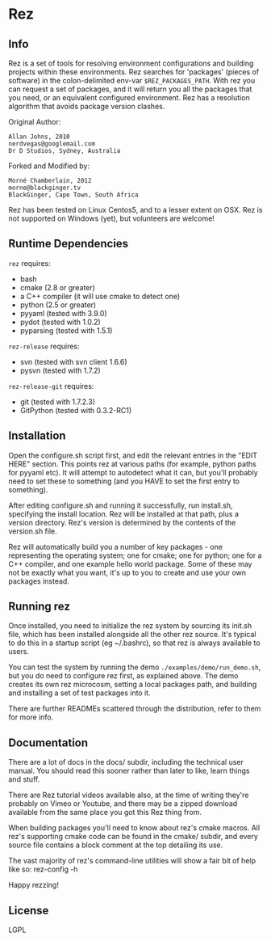 # Rez

## Info

Rez is a set of tools for resolving environment configurations and building
projects within these environments. Rez searches for 'packages' (pieces of
software) in the colon-delimited env-var `$REZ_PACKAGES_PATH`. With rez you can
request a set of packages, and it will return you all the packages that you
need, or an equivalent configured environment. Rez has a resolution algorithm
that avoids package version clashes.

Original Author:

    Allan Johns, 2010
    nerdvegas@googlemail.com
    Dr D Studios, Sydney, Australia

Forked and Modified by:

    Morné Chamberlain, 2012
    morne@blackginger.tv
    BlackGinger, Cape Town, South Africa

Rez has been tested on Linux Centos5, and to a lesser extent on OSX. Rez is not
supported on Windows (yet), but volunteers are welcome!

## Runtime Dependencies

`rez` requires:

* bash
* cmake (2.8 or greater)
* a C++ compiler (it will use cmake to detect one)
* python (2.5 or greater)
* pyyaml (tested with 3.9.0)
* pydot (tested with 1.0.2)
* pyparsing (tested with 1.5.1)

`rez-release` requires:

* svn (tested with svn client 1.6.6)
* pysvn (tested with 1.7.2)

`rez-release-git` requires:

* git (tested with 1.7.2.3)
* GitPython (tested with 0.3.2-RC1)

## Installation

Open the configure.sh script first, and edit the relevant entries in the "EDIT HERE" section.
This points rez at various paths (for example, python paths for pyyaml etc). It
will attempt to autodetect what it can, but you'll probably need to set these
to something (and you HAVE to set the first entry to something).

After editing configure.sh and running it successfully, run install.sh,
specifying the install location. Rez will be installed at that path, plus a
version directory. Rez's version is determined by the contents of the
version.sh file.

Rez will automatically build you a number of key packages - one representing
the operating system; one for cmake; one for python; one for a C++ compiler,
and one example hello world package. Some of these may not be exactly what you
want, it's up to you to create and use your own packages instead.


## Running rez

Once installed, you need to initialize the rez system by sourcing its init.sh
file, which has been installed alongside all the other rez source. It's typical
to do this in a startup script (eg ~/.bashrc), so that rez is always available
to users.

You can test the system by running the demo `./examples/demo/run_demo.sh`, but
you do need to configure rez first, as explained above. The demo creates its
own rez microcosm, setting a local packages path, and building and installing a
set of test packages into it.

There are further READMEs scattered through the distribution, refer to them for
more info.


## Documentation

There are a lot of docs in the docs/ subdir, including the technical user
manual. You should read this sooner rather than later to like, learn things and
stuff.

There are Rez tutorial videos available also, at the time of writing they're
probably on Vimeo or Youtube, and there may be a zipped download available from
the same place you got this Rez thing from.

When building packages you'll need to know about rez's cmake macros. All rez's
supporting cmake code can be found in the cmake/ subdir, and every source file
contains a block comment at the top detailing its use.

The vast majority of rez's command-line utilities will show a fair bit of help
like so: rez-config -h

Happy rezzing!

## License

LGPL















